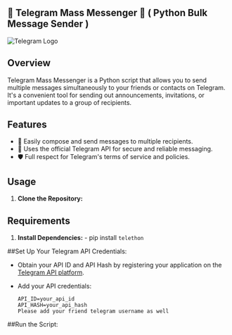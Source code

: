 
## 🚀 Telegram Mass Messenger 🚀 ( Python Bulk Message Sender )

![Telegram Logo](https://upload.wikimedia.org/wikipedia/commons/thumb/8/82/Telegram_logo.svg/600px-Telegram_logo.svg.png)

## Overview
Telegram Mass Messenger is a Python script that allows you to send multiple messages simultaneously to your friends or contacts on Telegram. It's a convenient tool for sending out announcements, invitations, or important updates to a group of recipients.

## Features
- 📝 Easily compose and send messages to multiple recipients.
- 🤖 Uses the official Telegram API for secure and reliable messaging.
- 🛡️ Full respect for Telegram's terms of service and policies.

## Usage
1. **Clone the Repository:**

## Requirements
1. **Install Dependencies:** - pip install `telethon`

   
##Set Up Your Telegram API Credentials:

- Obtain your API ID and API Hash by registering your application on the [Telegram API platform](https://my.telegram.org/auth).
- Add your API credentials:

  ```
  API_ID=your_api_id
  API_HASH=your_api_hash
  Please add your friend telegram username as well
  ```

 ##Run the Script:


